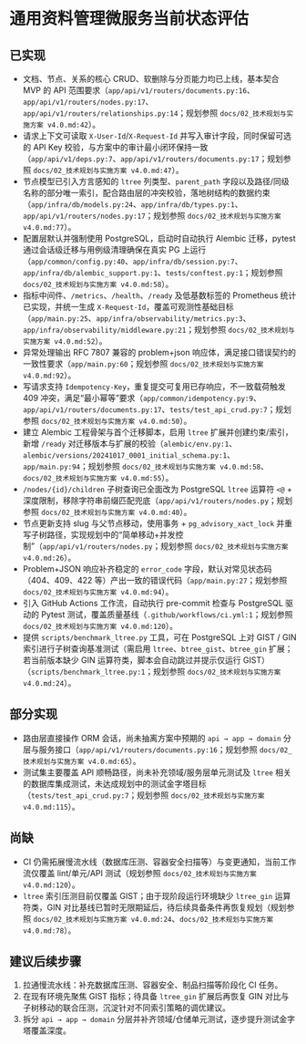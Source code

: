 # 通用资料管理微服务当前状态评估

## 已实现
- 文档、节点、关系的核心 CRUD、软删除与分页能力均已上线，基本契合 MVP 的 API 范围要求（`app/api/v1/routers/documents.py:16`、`app/api/v1/routers/nodes.py:17`、`app/api/v1/routers/relationships.py:14`；规划参照 `docs/02_技术规划与实施方案 v4.0.md:42`）。
- 请求上下文可读取 `X-User-Id`/`X-Request-Id` 并写入审计字段，同时保留可选的 API Key 校验，与方案中的审计最小闭环保持一致（`app/api/v1/deps.py:7`、`app/api/v1/routers/documents.py:17`；规划参照 `docs/02_技术规划与实施方案 v4.0.md:47`）。
- 节点模型已引入方言感知的 `ltree` 列类型、`parent_path` 字段以及路径/同级名称的部分唯一索引，配合路由层的冲突校验，落地树结构的数据约束（`app/infra/db/models.py:24`、`app/infra/db/types.py:1`、`app/api/v1/routers/nodes.py:17`；规划参照 `docs/02_技术规划与实施方案 v4.0.md:77`）。
- 配置层默认并强制使用 PostgreSQL，启动时自动执行 Alembic 迁移，pytest 通过会话级迁移与用例级清理确保在真实 PG 上运行（`app/common/config.py:40`、`app/infra/db/session.py:7`、`app/infra/db/alembic_support.py:1`、`tests/conftest.py:1`；规划参照 `docs/02_技术规划与实施方案 v4.0.md:58`）。
- 指标中间件、`/metrics`、`/health`、`/ready` 及低基数标签的 Prometheus 统计已实现，并统一生成 `X-Request-Id`，覆盖可观测性基础目标（`app/main.py:25`、`app/infra/observability/metrics.py:3`、`app/infra/observability/middleware.py:21`；规划参照 `docs/02_技术规划与实施方案 v4.0.md:52`）。
- 异常处理输出 RFC 7807 兼容的 problem+json 响应体，满足接口错误契约的一致性要求（`app/main.py:60`；规划参照 `docs/02_技术规划与实施方案 v4.0.md:92`）。
- 写请求支持 `Idempotency-Key`，重复提交可复用已存响应，不一致载荷触发 409 冲突，满足“最小幂等”要求（`app/common/idempotency.py:9`、`app/api/v1/routers/documents.py:17`、`tests/test_api_crud.py:7`；规划参照 `docs/02_技术规划与实施方案 v4.0.md:50`）。
- 建立 Alembic 工程骨架与首个迁移脚本，启用 `ltree` 扩展并创建约束/索引，新增 `/ready` 对迁移版本与扩展的校验（`alembic/env.py:1`、`alembic/versions/20241017_0001_initial_schema.py:1`、`app/main.py:94`；规划参照 `docs/02_技术规划与实施方案 v4.0.md:58`、`docs/02_技术规划与实施方案 v4.0.md:55`）。
- `/nodes/{id}/children` 子树查询已全面改为 PostgreSQL `ltree` 运算符 `<@` + 深度限制，移除字符串前缀匹配兜底（`app/api/v1/routers/nodes.py`；规划参照 `docs/02_技术规划与实施方案 v4.0.md:40`）。
- 节点更新支持 slug 与父节点移动，使用事务 + `pg_advisory_xact_lock` 并重写子树路径，实现规划中的“简单移动+并发控制”（`app/api/v1/routers/nodes.py`；规划参照 `docs/02_技术规划与实施方案 v4.0.md:26`）。
- Problem+JSON 响应补齐稳定的 `error_code` 字段，默认对常见状态码（404、409、422 等）产出一致的错误代码（`app/main.py:27`；规划参照 `docs/02_技术规划与实施方案 v4.0.md:94`）。
- 引入 GitHub Actions 工作流，自动执行 pre-commit 检查与 PostgreSQL 驱动的 Pytest 测试，覆盖质量基线（`.github/workflows/ci.yml:1`；规划参照 `docs/02_技术规划与实施方案 v4.0.md:120`）。
- 提供 `scripts/benchmark_ltree.py` 工具，可在 PostgreSQL 上对 GIST / GIN 索引进行子树查询基准测试（需启用 `ltree`、`btree_gist`、`btree_gin` 扩展；若当前版本缺少 GIN 运算符类，脚本会自动跳过并提示仅运行 GIST）（`scripts/benchmark_ltree.py:1`；规划参照 `docs/02_技术规划与实施方案 v4.0.md:24`）。

## 部分实现
- 路由层直接操作 ORM 会话，尚未抽离方案中预期的 `api → app → domain` 分层与服务接口（`app/api/v1/routers/documents.py:16`；规划参照 `docs/02_技术规划与实施方案 v4.0.md:65`）。
- 测试集主要覆盖 API 顺畅路径，尚未补充领域/服务层单元测试及 `ltree` 相关的数据库集成测试，未达成规划中的测试金字塔目标（`tests/test_api_crud.py:7`；规划参照 `docs/02_技术规划与实施方案 v4.0.md:115`）。

## 尚缺
- CI 仍需拓展慢流水线（数据库压测、容器安全扫描等）与变更通知，当前工作流仅覆盖 lint/单元/API 测试（规划参照 `docs/02_技术规划与实施方案 v4.0.md:120`）。
- `ltree` 索引压测目前仅覆盖 GIST；由于现阶段运行环境缺少 `ltree_gin` 运算符类，GIN 对比基线已暂时无限期延后，待后续具备条件再恢复规划（规划参照 `docs/02_技术规划与实施方案 v4.0.md:24`、`docs/02_技术规划与实施方案 v4.0.md:78`）。

## 建议后续步骤
1. 拉通慢流水线：补充数据库压测、容器安全、制品扫描等阶段化 CI 任务。
2. 在现有环境先聚焦 GIST 指标；待具备 `ltree_gin` 扩展后再恢复 GIN 对比与子树移动的联合压测，沉淀针对不同索引策略的调优建议。
3. 拆分 `api → app → domain` 分层并补齐领域/仓储单元测试，逐步提升测试金字塔覆盖深度。
